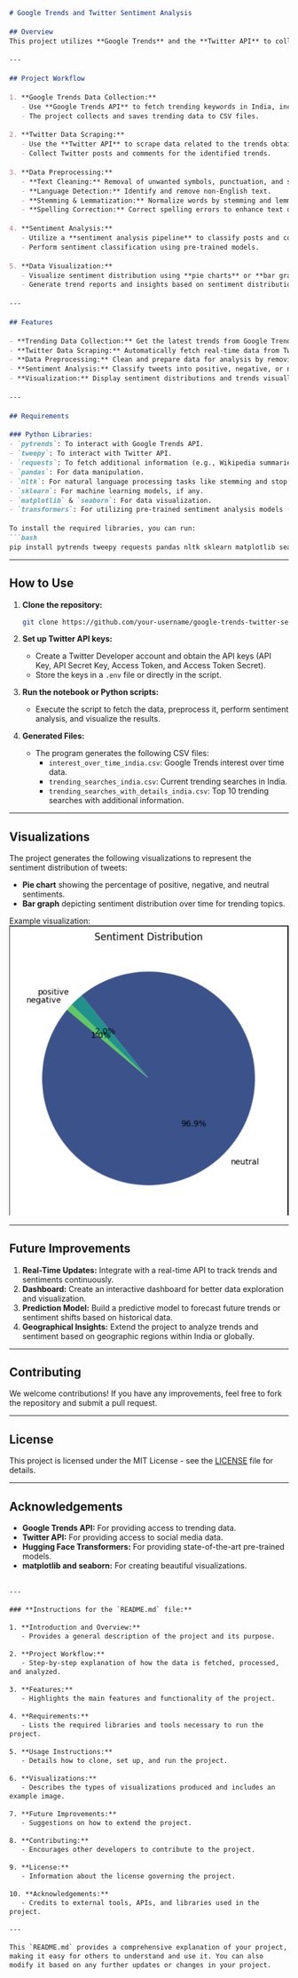 
```markdown
# Google Trends and Twitter Sentiment Analysis

## Overview
This project utilizes **Google Trends** and the **Twitter API** to collect real-time trending data and perform sentiment analysis on social media discussions. The analysis pipeline includes data scraping, preprocessing, sentiment analysis, and visualization of trends, sentiments, and actionable insights.

---

## Project Workflow

1. **Google Trends Data Collection:**
   - Use **Google Trends API** to fetch trending keywords in India, including interest over time and related queries.
   - The project collects and saves trending data to CSV files.

2. **Twitter Data Scraping:**
   - Use the **Twitter API** to scrape data related to the trends obtained from Google Trends.
   - Collect Twitter posts and comments for the identified trends.

3. **Data Preprocessing:**
   - **Text Cleaning:** Removal of unwanted symbols, punctuation, and stop words.
   - **Language Detection:** Identify and remove non-English text.
   - **Stemming & Lemmatization:** Normalize words by stemming and lemmatizing.
   - **Spelling Correction:** Correct spelling errors to enhance text quality.

4. **Sentiment Analysis:**
   - Utilize a **sentiment analysis pipeline** to classify posts and comments as positive, negative, or neutral.
   - Perform sentiment classification using pre-trained models.

5. **Data Visualization:**
   - Visualize sentiment distribution using **pie charts** or **bar graphs** to represent the percentage of positive, negative, and neutral sentiments.
   - Generate trend reports and insights based on sentiment distribution.

---

## Features

- **Trending Data Collection:** Get the latest trends from Google Trends for a specific region (India in this case).
- **Twitter Data Scraping:** Automatically fetch real-time data from Twitter related to trending keywords.
- **Data Preprocessing:** Clean and prepare data for analysis by removing noise and normalizing text.
- **Sentiment Analysis:** Classify tweets into positive, negative, or neutral categories based on sentiment.
- **Visualization:** Display sentiment distributions and trends visually for easy interpretation.

---

## Requirements

### Python Libraries:
- `pytrends`: To interact with Google Trends API.
- `tweepy`: To interact with Twitter API.
- `requests`: To fetch additional information (e.g., Wikipedia summaries).
- `pandas`: For data manipulation.
- `nltk`: For natural language processing tasks like stemming and stop words removal.
- `sklearn`: For machine learning models, if any.
- `matplotlib` & `seaborn`: For data visualization.
- `transformers`: For utilizing pre-trained sentiment analysis models (like BERT, RoBERTa).

To install the required libraries, you can run:
```bash
pip install pytrends tweepy requests pandas nltk sklearn matplotlib seaborn transformers
```

---

## How to Use

1. **Clone the repository:**
   ```bash
   git clone https://github.com/your-username/google-trends-twitter-sentiment-analysis.git
   ```

2. **Set up Twitter API keys:**
   - Create a Twitter Developer account and obtain the API keys (API Key, API Secret Key, Access Token, and Access Token Secret).
   - Store the keys in a `.env` file or directly in the script.

3. **Run the notebook or Python scripts:**
   - Execute the script to fetch the data, preprocess it, perform sentiment analysis, and visualize the results.

4. **Generated Files:**
   - The program generates the following CSV files:
     - `interest_over_time_india.csv`: Google Trends interest over time data.
     - `trending_searches_india.csv`: Current trending searches in India.
     - `trending_searches_with_details_india.csv`: Top 10 trending searches with additional information.
   
---

## Visualizations

The project generates the following visualizations to represent the sentiment distribution of tweets:

- **Pie chart** showing the percentage of positive, negative, and neutral sentiments.
- **Bar graph** depicting sentiment distribution over time for trending topics.

Example visualization:
![Sentiment Pie Chart](images/sentiment_pie_chart.png)

---

## Future Improvements

1. **Real-Time Updates:** Integrate with a real-time API to track trends and sentiments continuously.
2. **Dashboard:** Create an interactive dashboard for better data exploration and visualization.
3. **Prediction Model:** Build a predictive model to forecast future trends or sentiment shifts based on historical data.
4. **Geographical Insights:** Extend the project to analyze trends and sentiment based on geographic regions within India or globally.

---

## Contributing

We welcome contributions! If you have any improvements, feel free to fork the repository and submit a pull request.

---

## License

This project is licensed under the MIT License - see the [LICENSE](LICENSE) file for details.

---

## Acknowledgements

- **Google Trends API:** For providing access to trending data.
- **Twitter API:** For providing access to social media data.
- **Hugging Face Transformers:** For providing state-of-the-art pre-trained models.
- **matplotlib and seaborn:** For creating beautiful visualizations.

```

---

### **Instructions for the `README.md` file:**

1. **Introduction and Overview:** 
   - Provides a general description of the project and its purpose.

2. **Project Workflow:** 
   - Step-by-step explanation of how the data is fetched, processed, and analyzed.

3. **Features:** 
   - Highlights the main features and functionality of the project.

4. **Requirements:** 
   - Lists the required libraries and tools necessary to run the project.

5. **Usage Instructions:** 
   - Details how to clone, set up, and run the project.

6. **Visualizations:** 
   - Describes the types of visualizations produced and includes an example image.

7. **Future Improvements:** 
   - Suggestions on how to extend the project.

8. **Contributing:** 
   - Encourages other developers to contribute to the project.

9. **License:** 
   - Information about the license governing the project.

10. **Acknowledgements:** 
   - Credits to external tools, APIs, and libraries used in the project.

---

This `README.md` provides a comprehensive explanation of your project, making it easy for others to understand and use it. You can also modify it based on any further updates or changes in your project.
